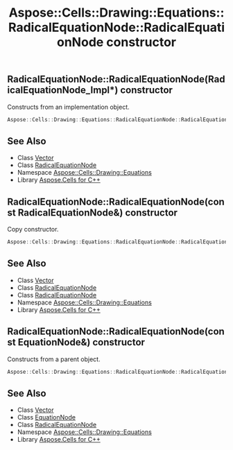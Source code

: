 ﻿---
title: Aspose::Cells::Drawing::Equations::RadicalEquationNode::RadicalEquationNode constructor
linktitle: RadicalEquationNode
second_title: Aspose.Cells for C++ API Reference
description: 'Aspose::Cells::Drawing::Equations::RadicalEquationNode::RadicalEquationNode constructor. Constructs from an implementation object in C++.'
type: docs
weight: 100
url: /cpp/aspose.cells.drawing.equations/radicalequationnode/radicalequationnode/
---
## RadicalEquationNode::RadicalEquationNode(RadicalEquationNode_Impl*) constructor


Constructs from an implementation object.

```cpp
Aspose::Cells::Drawing::Equations::RadicalEquationNode::RadicalEquationNode(RadicalEquationNode_Impl *impl)
```

## See Also

* Class [Vector](../../../aspose.cells/vector/)
* Class [RadicalEquationNode](../)
* Namespace [Aspose::Cells::Drawing::Equations](../../)
* Library [Aspose.Cells for C++](../../../)
## RadicalEquationNode::RadicalEquationNode(const RadicalEquationNode\&) constructor


Copy constructor.

```cpp
Aspose::Cells::Drawing::Equations::RadicalEquationNode::RadicalEquationNode(const RadicalEquationNode &src)
```

## See Also

* Class [Vector](../../../aspose.cells/vector/)
* Class [RadicalEquationNode](../)
* Class [RadicalEquationNode](../)
* Namespace [Aspose::Cells::Drawing::Equations](../../)
* Library [Aspose.Cells for C++](../../../)
## RadicalEquationNode::RadicalEquationNode(const EquationNode\&) constructor


Constructs from a parent object.

```cpp
Aspose::Cells::Drawing::Equations::RadicalEquationNode::RadicalEquationNode(const EquationNode &src)
```

## See Also

* Class [Vector](../../../aspose.cells/vector/)
* Class [EquationNode](../../equationnode/)
* Class [RadicalEquationNode](../)
* Namespace [Aspose::Cells::Drawing::Equations](../../)
* Library [Aspose.Cells for C++](../../../)
